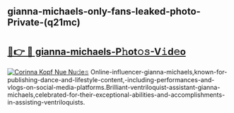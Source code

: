## gianna-michaels-only-fans​-leaked-photo​-Private-(q21mc)


# <h2><a href="https://mediaupload.pro?title=gianna-michaels&ref=git">🔗👉 🔴 gianna-michaels-P𝚑ot𝚘𝚜-V𝚒d𝚎o</a></h2>

[![Corinna Kopf Nue Nu𝚍e𝚜](https://i.imgur.com/0qMVB7G.gif)](https://mediaupload.pro?title=gianna-michaels&ref=git)
Online-influencer-gianna-michaels,known-for-publishing-dance-and-lifestyle-content,-including-performances-and-vlogs-on-social-media-platforms.Brilliant-ventriloquist-assistant-gianna-michaels,celebrated-for-their-exceptional-abilities-and-accomplishments-in-assisting-ventriloquists.  